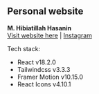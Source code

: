 ## Personal website

**M. Hibiatillah Hasanin** <br/>
[Visit website here](https://hibatillah.site) | [Instagram](https://instagram.com/hibat.illah)

Tech stack:
- React v18.2.0
- Tailwindcss v3.3.3
- Framer Motion v10.15.0
- React Icons v4.10.1